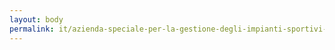 ```yaml
---
layout: body
permalink: it/azienda-speciale-per-la-gestione-degli-impianti-sportivi-del-comune-di-trento/
---
```


